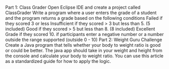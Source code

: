 Part 1: Class Grader
Open Eclipse IDE and create a project called ClassGrader
Write a program where a user enters the grade of a student and the program returns a grade based on the following conditions
Failed if they scored 3 or less
Insufficient if they scored > 3 but less than 5. (5 included)
Good if they scored > 5 but less than 8. (8 included)
Excellent Grade if they scored 10.
if participants enter a negative number or a number outside the range supported (outside 0 - 10)
Part 2: Weight Guru Challenge
Create a Java program that tells whether your body to weight ratio is good or could be better.
The java app should take in your weight and height from the console and calculate your body to weight ratio.
You can use this article as a standardized guide for how to apply the logic.
